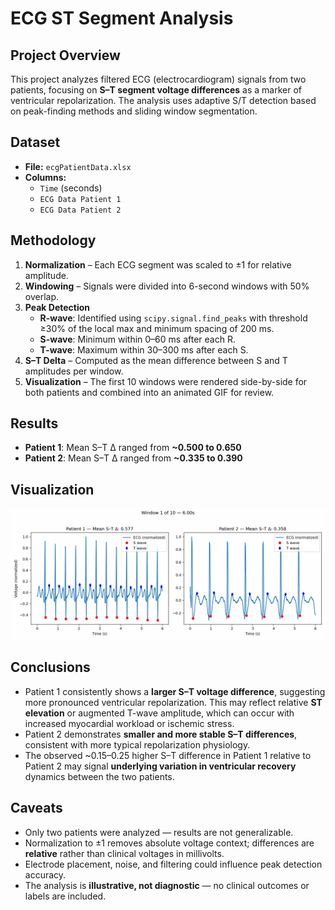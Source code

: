 # ECG ST Segment Analysis

## Project Overview
This project analyzes filtered ECG (electrocardiogram) signals from two patients, focusing on **S–T segment voltage differences** as a marker of ventricular repolarization. The analysis uses adaptive S/T detection based on peak-finding methods and sliding window segmentation.

## Dataset
- **File:** `ecgPatientData.xlsx`  
- **Columns:**
  - `Time` (seconds)
  - `ECG Data Patient 1`
  - `ECG Data Patient 2`

## Methodology
1. **Normalization** – Each ECG segment was scaled to ±1 for relative amplitude.  
2. **Windowing** – Signals were divided into 6-second windows with 50% overlap.  
3. **Peak Detection**  
   - **R-wave**: Identified using `scipy.signal.find_peaks` with threshold ≥30% of the local max and minimum spacing of 200 ms.  
   - **S-wave**: Minimum within 0–60 ms after each R.  
   - **T-wave**: Maximum within 30–300 ms after each S.  
4. **S–T Delta** – Computed as the mean difference between S and T amplitudes per window.  
5. **Visualization** – The first 10 windows were rendered side-by-side for both patients and combined into an animated GIF for review.

## Results
- **Patient 1**: Mean S–T Δ ranged from **~0.500 to 0.650**  
- **Patient 2**: Mean S–T Δ ranged from **~0.335 to 0.390**

## Visualization
![ST Windows GIF](figures/st_windows_side_by_side.gif)

## Conclusions
- Patient 1 consistently shows a **larger S–T voltage difference**, suggesting more pronounced ventricular repolarization. This may reflect relative **ST elevation** or augmented T-wave amplitude, which can occur with increased myocardial workload or ischemic stress.  
- Patient 2 demonstrates **smaller and more stable S–T differences**, consistent with more typical repolarization physiology.  
- The observed ~0.15–0.25 higher S–T difference in Patient 1 relative to Patient 2 may signal **underlying variation in ventricular recovery** dynamics between the two patients.

## Caveats
- Only two patients were analyzed — results are not generalizable.  
- Normalization to ±1 removes absolute voltage context; differences are **relative** rather than clinical voltages in millivolts.  
- Electrode placement, noise, and filtering could influence peak detection accuracy.  
- The analysis is **illustrative, not diagnostic** — no clinical outcomes or labels are included.  
